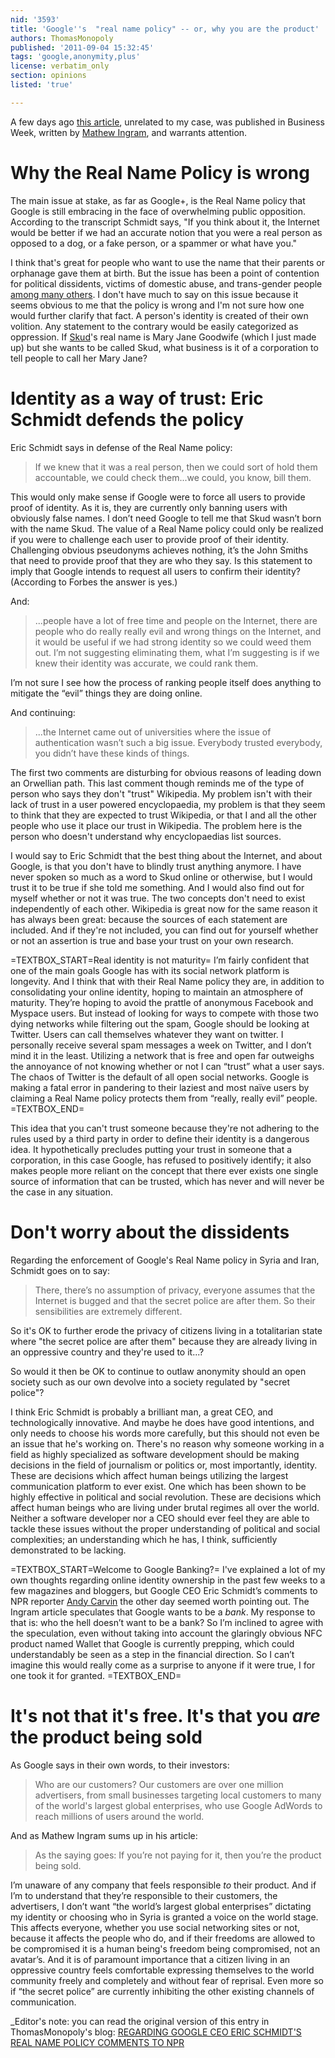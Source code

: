 ```yaml
---
nid: '3593'
title: 'Google''s  "real name policy" -- or, why you are the product'
authors: ThomasMonopoly
published: '2011-09-04 15:32:45'
tags: 'google,anonymity,plus'
license: verbatim_only
section: opinions
listed: 'true'

---
```

A few days ago [this article](http://www.businessweek.com/technology/google-confirms-it-aims-to-own-your-online-id-08292011.html), unrelated to my case, was published in Business Week, written by [Mathew Ingram](https://plus.google.com/114089069528015035598/posts?hl=en), and warrants attention. 

# Why the Real Name Policy is wrong

The main issue at stake, as far as Google+, is the Real Name policy that Google is still embracing in the face of overwhelming public opposition. According to the transcript Schmidt says, "If you think about it, the Internet would be better if we had an accurate notion that you were a real person as opposed to a dog, or a fake person, or a spammer or what have you." 

I think that's great for people who want to use the name that their parents or orphanage gave them at birth. But the issue has been a point of contention for political dissidents, victims of domestic abuse, and trans-gender people [among many others](http://my.nameis.me/). I don't have much to say on this issue because it seems obvious to me that the policy is wrong and I'm not sure how one would further clarify that fact. A person's identity is created of their own volition. Any statement to the contrary would be easily categorized as oppression. If [Skud](http://twitter.com/#!/Skud)'s real name is Mary Jane Goodwife (which I just made up) but she wants to be called Skud, what business is it of a corporation to tell people to call her Mary Jane?

# Identity as a way of trust: Eric Schmidt defends the policy

Eric Schmidt says in defense of the Real Name policy: 

> If we knew that it was a real person, then we could sort of hold them accountable, we could check them...we could, you know, bill them.

This would only make sense if Google were to force all users to provide proof of identity. As it is, they are currently only banning users with obviously false names. I don’t need Google to tell me that Skud wasn’t born with the name Skud. The value of a Real Name policy could only be realized if you were to challenge each user to provide proof of their identity. Challenging obvious pseudonyms achieves nothing, it’s the John Smiths that need to provide proof that they are who they say. Is this statement to imply that Google intends to request all users to confirm their identity? (According to Forbes the answer is yes.)

And:

> ...people have a lot of free time and people on the Internet, there are people who do really really evil and wrong things on the Internet, and it would be useful if we had strong identity so we could weed them out. I’m not suggesting eliminating them, what I’m suggesting is if we knew their identity was accurate, we could rank them.

I’m not sure I see how the process of ranking people itself does anything to mitigate the “evil” things they are doing online.

And continuing:

> ...the Internet came out of universities where the issue of authentication wasn’t such a big issue. Everybody trusted everybody, you didn’t have these kinds of things.

The first two comments are disturbing for obvious reasons of leading down an Orwellian path. This last comment though reminds me of the type of person who says they don't "trust" Wikipedia. My problem isn't with their lack of trust in a user powered encyclopaedia, my problem is that they seem to think that they are expected to trust Wikipedia, or that I and all the other people who use it place our trust in Wikipedia. The problem here is the person who doesn't understand why encyclopaedias list sources.

I would say to Eric Schmidt that the best thing about the Internet, and about Google, is that you don't have to blindly trust anything anymore. I have never spoken so much as a word to Skud online or otherwise, but I would trust it to be true if she told me something. And I would also find out for myself whether or not it was true. The two concepts don't need to exist independently of each other. Wikipedia is great now for the same reason it has always been great: because the sources of each statement are included. And if they're not included, you can find out for yourself whether or not an assertion is true and base your trust on your own research.

=TEXTBOX_START=Real identity is not maturity=
I’m fairly confident that one of the main goals Google has with its social network platform is longevity. And I think that with their Real Name policy they are, in addition to consolidating your online identity, hoping to maintain an atmosphere of maturity. They’re hoping to avoid the prattle of anonymous Facebook and Myspace users. But instead of looking for ways to compete with those two dying networks while filtering out the spam, Google should be looking at Twitter. Users can call themselves whatever they want on twitter. I personally receive several spam messages a week on Twitter, and I don’t mind it in the least. Utilizing a network that is free and open far outweighs the annoyance of not knowing whether or not I can “trust” what a user says. The chaos of Twitter is the default of all open social networks. Google is making a fatal error in pandering to their laziest and most naïve users by claiming a Real Name policy protects them from “really, really evil” people.
=TEXTBOX_END=

This idea that you can't trust someone because they're not adhering to the rules used by a third party in order to define their identity is a dangerous idea. It hypothetically precludes putting your trust in someone that a corporation, in this case Google, has refused to positively identify; it also makes people more reliant on the concept that there ever exists one single source of information that can be trusted, which has never and will never be the case in any situation.  

# Don't worry about the dissidents

Regarding the enforcement of Google's Real Name policy in Syria and Iran, Schmidt goes on to say:

> There, there’s no assumption of privacy, everyone assumes that the Internet is bugged and that the secret police are after them. So their sensibilities are extremely different.

So it's OK to further erode the privacy of citizens living in a totalitarian state where "the secret police are after them" because they are already living in an oppressive country and they're used to it...? 

So would it then be OK to continue to outlaw anonymity should an open society such as our own devolve into a society regulated by "secret police"? 

I think Eric Schmidt is probably a brilliant man, a great CEO, and technologically innovative. And maybe he does have good intentions, and only needs to choose his words more carefully, but this should not even be an issue that he's working on. There's no reason why someone working in a field as highly specialized as software development should be making decisions in the field of journalism or politics or, most importantly, identity. These are decisions which affect human beings utilizing the largest communication platform to ever exist. One which has been shown to be highly effective in political and social revolution. These are decisions which affect human beings who are living under brutal regimes all over the world. Neither a software developer nor a CEO should ever feel they are able to tackle these issues without the proper understanding of political and social complexities; an understanding which he has, I think, sufficiently demonstrated to be lacking. 

=TEXTBOX_START=Welcome to Google Banking?=
I've explained a lot of my own thoughts regarding online identity ownership in the past few weeks to a few magazines and bloggers, but Google CEO Eric Schmidt’s comments to NPR reporter [Andy Carvin](https://plus.google.com/117378076401635777570/posts?hl=en) the other day seemed worth pointing out. The Ingram article speculates that Google wants to be a _bank_. My response to that is: who the hell doesn’t want to be a bank? So I’m inclined to agree with the speculation, even without taking into account the glaringly obvious NFC product named Wallet that Google is currently prepping, which could understandably be seen as a step in the financial direction. So I can’t imagine this would really come as a surprise to anyone if it were true, I for one took it for granted. 
=TEXTBOX_END=



# It's not that it's free. It's that you _are_ the product being sold

As Google says in their own words, to their investors:

> Who are our customers? Our customers are over one million advertisers, from small businesses targeting local customers to many of the world's largest global enterprises, who use Google AdWords to reach millions of users around the world.

And as Mathew Ingram sums up in his article:

> As the saying goes: If you’re not paying for it, then you’re the product being sold.

I’m unaware of any company that feels responsible _to_ their product. And if I’m to understand that they’re responsible to their customers, the advertisers, I don’t want “the world’s largest global enterprises” dictating my identity or choosing who in Syria is granted a voice on the world stage. This affects everyone, whether you use social networking sites or not, because it affects the people who do, and if their freedoms are allowed to be compromised it is a human being's freedom being compromised, not an avatar’s. And it is of paramount importance that a citizen living in an oppressive country feels comfortable expressing themselves to the world community freely and completely and without fear of reprisal. Even more so if “the secret police” are currently inhibiting the other existing channels of communication.

_Editor's note: you can read the original version of this entry in ThomasMonopoly's blog: [REGARDING GOOGLE CEO ERIC SCHMIDT'S REAL NAME POLICY COMMENTS TO NPR](http://thomasmonopoly.blogspot.com/2011/08/regarding-eric-schmidts-comments-to-npr.html)